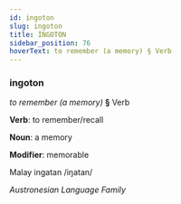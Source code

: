 ```yaml
---
id: ingoton
slug: ingoton
title: İNGOTON
sidebar_position: 76
hoverText: to remember (a memory) § Verb
---
```


### ingoton

*to remember (a memory)* **§** Verb

**Verb**: to remember/recall

**Noun**: a memory

**Modifier**: memorable

Malay ingatan /iŋatan/

*Austronesian Language Family*